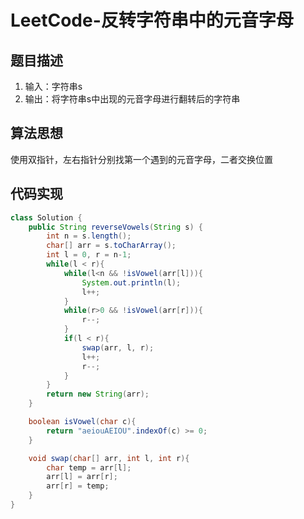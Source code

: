 # LeetCode-反转字符串中的元音字母

## 题目描述

1. 输入：字符串s
2. 输出：将字符串s中出现的元音字母进行翻转后的字符串

## 算法思想

使用双指针，左右指针分别找第一个遇到的元音字母，二者交换位置

## 代码实现

```java
class Solution {
    public String reverseVowels(String s) {
        int n = s.length();
        char[] arr = s.toCharArray();
        int l = 0, r = n-1;
        while(l < r){
            while(l<n && !isVowel(arr[l])){
                System.out.println(l);
                l++;
            }
            while(r>0 && !isVowel(arr[r])){
                r--;
            }
            if(l < r){
                swap(arr, l, r);
                l++;
                r--;
            }
        }
        return new String(arr);
    }

    boolean isVowel(char c){
        return "aeiouAEIOU".indexOf(c) >= 0;
    }

    void swap(char[] arr, int l, int r){
        char temp = arr[l];
        arr[l] = arr[r];
        arr[r] = temp;
    }
}
```

